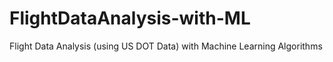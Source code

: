 # FlightDataAnalysis-with-ML
Flight Data Analysis (using US DOT Data) with Machine Learning Algorithms
